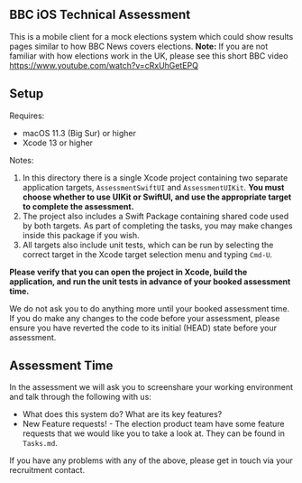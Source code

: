 BBC iOS Technical Assessment
---

This is a mobile client for a mock elections system which could show results pages similar to how BBC News covers elections. 
**Note:** If you are not familiar with how elections work in the UK, please see this short BBC video https://www.youtube.com/watch?v=cRxUhGetEPQ


## Setup

Requires:

- macOS 11.3 (Big Sur) or higher 
- Xcode 13 or higher

Notes:

1. In this directory there is a single Xcode project containing two separate application targets, `AssessmentSwiftUI` and `AssessmentUIKit`. **You must choose whether to use UIKit or SwiftUI, and use the appropriate target to complete the assessment.**
2. The project also includes a Swift Package containing shared code used by both targets. As part of completing the tasks, you may make changes inside this package if you wish.
3. All targets also include unit tests, which can be run by selecting the correct target in the Xcode target selection menu and typing `Cmd-U`.

**Please verify that you can open the project in Xcode, build the application, and run the unit tests in advance of your booked assessment time.**

We do not ask you to do anything more until your booked assessment time. If you do make any changes to the code before your assessment, please ensure you have reverted the code to its initial (HEAD) state before your assessment.

## Assessment Time

In the assessment we will ask you to screenshare your working environment and talk through the following with us:

- What does this system do? What are its key features?
- New Feature requests! - The election product team have some feature requests that we would like you to take a look at. They can be found in `Tasks.md`.

If you have any problems with any of the above, please get in touch via your recruitment contact.
